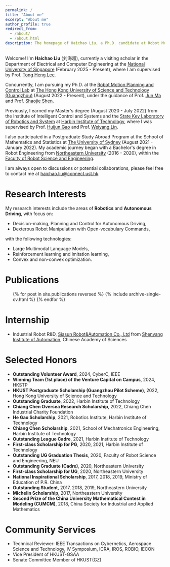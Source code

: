 ```yaml
---
permalink: /
title: "About me"
excerpt: "About me"
author_profile: true
redirect_from: 
  - /about/
  - /about.html
description: The homepage of Haichao Liu, a Ph.D. candidate at Robot Motion Planning and Control Lab of HKUST(GZ). 
---
```


Welcome! I'm **Haichao Liu** (刘海超), currently a visiting scholar in the Department of Electrical and Computer Engineering at the [National University of Singapore](https://www.nus.edu.sg/) (February 2025 - Present), where I am supervised by Prof. [Tong Heng Lee](https://scholar.google.com.sg/citations?user=dP8oLwYAAAAJ). 

Concurrently, I am pursuing my Ph.D. at the [Robot Motion Planning and Control Lab](https://personal.hkust-gz.edu.cn/junma) at [The Hong Kong University of Science and Technology (Guangzhou)](https://hkust.edu.hk/) (August 2022 - Present), under the guidance of Prof. [Jun Ma](http://scholar.google.com/citations?user=8VepsVAAAAAJ) and Prof. [Shaojie Shen](https://scholar.google.com.hk/citations?user=u8Q0_xsAAAAJ&hl=zh-CN&oi=ao).

Previously, I earned my Master's degree (August 2020 - July 2022) from the Institute of Intelligent Control and Systems and the [State Key Laboratory of Robotics and System](https://robot.hit.edu.cn/) at [Harbin Institute of Technology](http://en.hit.edu.cn/), where I was supervised by Prof. [Huijun Gao](https://scholar.google.com.hk/citations?user=2DdpHLEAAAAJ&hl=en) and Prof. [Weiyang Lin](https://scholar.google.com/citations?user=BJ610OkAAAAJ&hl=en). 

I also participated in a Postgraduate Study Abroad Program at the School of Mathematics and Statistics at [The University of Sydney](https://www.sydney.edu.au/) (August 2021 - January 2022). My academic journey began with a Bachelor's degree in Robot Engineering from [Northeastern University](https://english.neu.edu.cn/) (2016 - 2020), within the [Faculty of Robot Science and Engineering](http://www.rse.neu.edu.cn/).

I am always open to discussions or potential collaborations, please feel free to contact me at <haichao.liu@connect.ust.hk>. 

Research Interests
======
My research interests include the areas of **Robotics** and **Autonomous Driving**, with focus on: 
* Decision-making, Planning and Control for Autonomous Driving,
* Dexterous Robot Manipulation with Open-vocabulary Commands,

with the following technologies:
* Large Multimodal Language Models,
* Reinforcement learning and imitation learning,
* Convex and non-convex optimization.

Publications
======
  <ul>{% for post in site.publications reversed %}
    {% include archive-single-cv.html %}
  {% endfor %}</ul>

Internship
======
* Industrial Robot R&D, [Siasun Robot&Automation Co., Ltd](https://www.siasun.com/) from [Shenyang Institute of Automation](http://www.sia.cas.cn/), Chinese Academy of Sciences

Selected Honors
======
* **Outstanding Volunteer Award**, 2024, CyberC, IEEE
* **Winning Team (1st place) of the Venture Capital on Campus**, 2024, HKSTP
* **HKUST Postgraduate Scholarship (Guangzhou Pilot Scheme)**, 2022, Hong Kong University of Science and Technology
* **Outstanding Graduate**, 2022, Harbin Institute of Technology
* **Chiang Chen Oversea Research Scholarship**, 2022, Chiang Chen Industrial Charity Foundation 
* **He Gao Scholarship**, 2021, Robotics Institute, Harbin Institute of Technology
* **Chiang Chen Scholarship**, 2021, School of Mechatronics Engineering, Harbin Institute of Technology
* **Outstanding League Cadre**, 2021, Harbin Institute of Technology
* **First-class Scholarship for PG**, 2020, 2021, Harbin Institute of Technology
* **Outstanding UG Graduation Thesis**, 2020, Faculty of Robot Science and Engineering, NEU
* **Outstanding Graduate (Cadre)**, 2020, Northeastern University
* **First-class Scholarship for UG**, 2020, Northeastern University
* **National Inspirational Scholarship**, 2017, 2018, 2019, Ministry of Education of P.R. China
* **Outstanding Student**, 2017, 2018, 2019, Northeastern University
* **Michelin Scholarship**, 2017, Northeastern University
* **Second Prize of the China University Mathematical Contest in Modeling (CUMCM)**, 2018, China Society for Industrial and Applied Mathematics

Community Services
======
* Technical Reviewer: IEEE Transactions on Cybernetics, Aerospace Science and Technology, IV Symposium, ICRA, IROS, ROBIO, IECON
* Vice President of HKUST-GSAA
* Senate Committee Member of HKUST(GZ)